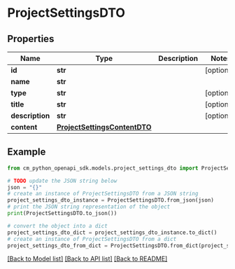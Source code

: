 # ProjectSettingsDTO


## Properties

Name | Type | Description | Notes
------------ | ------------- | ------------- | -------------
**id** | **str** |  | [optional] 
**name** | **str** |  | 
**type** | **str** |  | [optional] 
**title** | **str** |  | [optional] 
**description** | **str** |  | [optional] 
**content** | [**ProjectSettingsContentDTO**](ProjectSettingsContentDTO.md) |  | 

## Example

```python
from cm_python_openapi_sdk.models.project_settings_dto import ProjectSettingsDTO

# TODO update the JSON string below
json = "{}"
# create an instance of ProjectSettingsDTO from a JSON string
project_settings_dto_instance = ProjectSettingsDTO.from_json(json)
# print the JSON string representation of the object
print(ProjectSettingsDTO.to_json())

# convert the object into a dict
project_settings_dto_dict = project_settings_dto_instance.to_dict()
# create an instance of ProjectSettingsDTO from a dict
project_settings_dto_from_dict = ProjectSettingsDTO.from_dict(project_settings_dto_dict)
```
[[Back to Model list]](../README.md#documentation-for-models) [[Back to API list]](../README.md#documentation-for-api-endpoints) [[Back to README]](../README.md)


